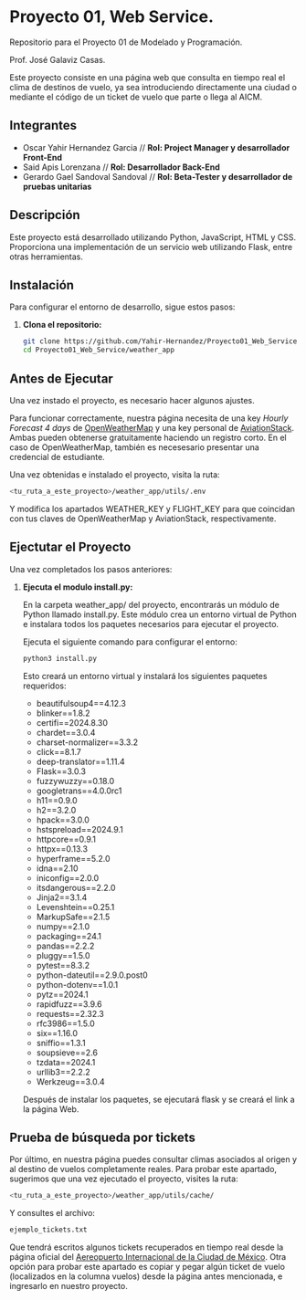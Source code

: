 # Proyecto 01, Web Service.

Repositorio para el Proyecto 01 de Modelado y Programación.

Prof. José Galaviz Casas.

Este proyecto consiste en una página web que consulta en tiempo real el clima de destinos de vuelo, ya sea introduciendo directamente una ciudad o mediante el código de un ticket de vuelo que parte o llega al AICM. 

## Integrantes

+ Oscar Yahir Hernandez Garcia // **Rol: Project Manager y desarrollador Front-End** 
+ Said Apis Lorenzana // **Rol: Desarrollador Back-End**
+ Gerardo Gael Sandoval Sandoval // **Rol: Beta-Tester y desarrollador de pruebas unitarias** 

## Descripción

Este proyecto está desarrollado utilizando Python, JavaScript, HTML y CSS. Proporciona una implementación de un servicio web utilizando Flask, entre otras herramientas.

## Instalación

Para configurar el entorno de desarrollo, sigue estos pasos:

1. **Clona el repositorio:**

   ```Bash
   git clone https://github.com/Yahir-Hernandez/Proyecto01_Web_Service.git
   cd Proyecto01_Web_Service/weather_app
   ```

## Antes de Ejecutar

Una vez instado el proyecto, es necesario hacer algunos ajustes. 

Para funcionar correctamente, nuestra página necesita de una key *Hourly Forecast 4 days* de [OpenWeatherMap](https://openweathermap.org/api) y una key personal de [AviationStack](https://aviationstack.com/). 
Ambas pueden obtenerse gratuitamente haciendo un registro corto. En el caso de OpenWeatherMap, también es necesesario presentar una credencial de estudiante. 

Una vez obtenidas e instalado el proyecto, visita la ruta:

```bash
<tu_ruta_a_este_proyecto>/weather_app/utils/.env
```
Y modifica los apartados WEATHER_KEY y FLIGHT_KEY para que coincidan con tus claves de OpenWeatherMap y AviationStack, respectivamente.

## Ejectutar el Proyecto

Una vez completados los pasos anteriores:

1. **Ejecuta el modulo install.py:**

   En la carpeta weather_app/ del proyecto, encontrarás un módulo de Python llamado install.py. Este módulo crea un entorno virtual de Python e instalara todos los paquetes necesarios para ejecutar el proyecto.
   
   Ejecuta el siguiente comando para configurar el entorno:
   
   ```bash
   python3 install.py
   ```
   
   Esto creará un entorno virtual y instalará los siguientes paquetes requeridos:
   
   * beautifulsoup4==4.12.3
   * blinker==1.8.2
   * certifi==2024.8.30
   * chardet==3.0.4
   * charset-normalizer==3.3.2
   * click==8.1.7
   * deep-translator==1.11.4
   * Flask==3.0.3
   * fuzzywuzzy==0.18.0
   * googletrans==4.0.0rc1
   * h11==0.9.0
   * h2==3.2.0
   * hpack==3.0.0
   * hstspreload==2024.9.1
   * httpcore==0.9.1
   * httpx==0.13.3
   * hyperframe==5.2.0
   * idna==2.10
   * iniconfig==2.0.0
   * itsdangerous==2.2.0
   * Jinja2==3.1.4
   * Levenshtein==0.25.1
   * MarkupSafe==2.1.5
   * numpy==2.1.0
   * packaging==24.1
   * pandas==2.2.2
   * pluggy==1.5.0
   * pytest==8.3.2
   * python-dateutil==2.9.0.post0
   * python-dotenv==1.0.1
   * pytz==2024.1
   * rapidfuzz==3.9.6
   * requests==2.32.3
   * rfc3986==1.5.0
   * six==1.16.0
   * sniffio==1.3.1
   * soupsieve==2.6
   * tzdata==2024.1
   * urllib3==2.2.2
   * Werkzeug==3.0.4

   Después de instalar los paquetes, se ejecutará flask y se creará el link a la página Web.

##  **Prueba de búsqueda por tickets**

Por último, en nuestra página puedes consultar climas asociados al origen y al destino de vuelos completamente reales. Para probar este apartado, sugerimos que una vez ejecutado el proyecto, visites la ruta:

```bash
<tu_ruta_a_este_proyecto>/weather_app/utils/cache/
```
Y consultes el archivo:

```bash
ejemplo_tickets.txt
```
Que tendrá escritos algunos tickets recuperados en tiempo real desde la página oficial del [Aereopuerto Internacional de la Ciudad de México](https://www.aicm.com.mx/pasajeros/vuelos
). Otra opción para probar este apartado es copiar y pegar algún ticket de vuelo (localizados en la columna vuelos) desde la página antes mencionada, e ingresarlo en nuestro proyecto.


